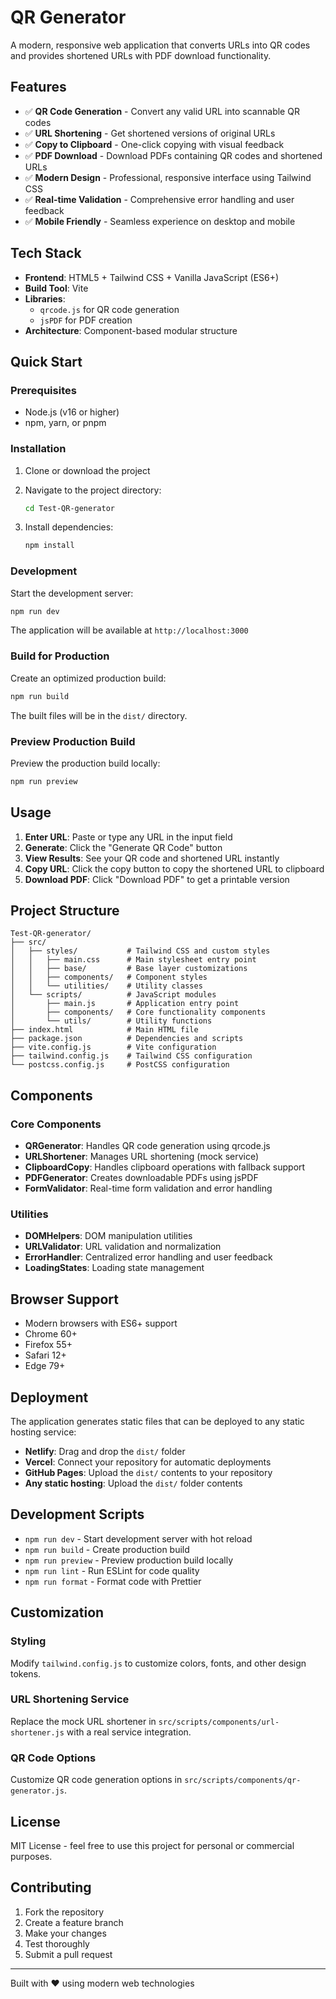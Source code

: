 # QR Generator

A modern, responsive web application that converts URLs into QR codes and provides shortened URLs with PDF download functionality.

## Features

- ✅ **QR Code Generation** - Convert any valid URL into scannable QR codes
- ✅ **URL Shortening** - Get shortened versions of original URLs
- ✅ **Copy to Clipboard** - One-click copying with visual feedback
- ✅ **PDF Download** - Download PDFs containing QR codes and shortened URLs
- ✅ **Modern Design** - Professional, responsive interface using Tailwind CSS
- ✅ **Real-time Validation** - Comprehensive error handling and user feedback
- ✅ **Mobile Friendly** - Seamless experience on desktop and mobile

## Tech Stack

- **Frontend**: HTML5 + Tailwind CSS + Vanilla JavaScript (ES6+)
- **Build Tool**: Vite
- **Libraries**: 
  - `qrcode.js` for QR code generation
  - `jsPDF` for PDF creation
- **Architecture**: Component-based modular structure

## Quick Start

### Prerequisites

- Node.js (v16 or higher)
- npm, yarn, or pnpm

### Installation

1. Clone or download the project
2. Navigate to the project directory:
   ```bash
   cd Test-QR-generator
   ```

3. Install dependencies:
   ```bash
   npm install
   ```

### Development

Start the development server:
```bash
npm run dev
```

The application will be available at `http://localhost:3000`

### Build for Production

Create an optimized production build:
```bash
npm run build
```

The built files will be in the `dist/` directory.

### Preview Production Build

Preview the production build locally:
```bash
npm run preview
```

## Usage

1. **Enter URL**: Paste or type any URL in the input field
2. **Generate**: Click the "Generate QR Code" button
3. **View Results**: See your QR code and shortened URL instantly
4. **Copy URL**: Click the copy button to copy the shortened URL to clipboard
5. **Download PDF**: Click "Download PDF" to get a printable version

## Project Structure

```
Test-QR-generator/
├── src/
│   ├── styles/           # Tailwind CSS and custom styles
│   │   ├── main.css      # Main stylesheet entry point
│   │   ├── base/         # Base layer customizations
│   │   ├── components/   # Component styles
│   │   └── utilities/    # Utility classes
│   └── scripts/          # JavaScript modules
│       ├── main.js       # Application entry point
│       ├── components/   # Core functionality components
│       └── utils/        # Utility functions
├── index.html            # Main HTML file
├── package.json          # Dependencies and scripts
├── vite.config.js        # Vite configuration
├── tailwind.config.js    # Tailwind CSS configuration
└── postcss.config.js     # PostCSS configuration
```

## Components

### Core Components
- **QRGenerator**: Handles QR code generation using qrcode.js
- **URLShortener**: Manages URL shortening (mock service)
- **ClipboardCopy**: Handles clipboard operations with fallback support
- **PDFGenerator**: Creates downloadable PDFs using jsPDF
- **FormValidator**: Real-time form validation and error handling

### Utilities
- **DOMHelpers**: DOM manipulation utilities
- **URLValidator**: URL validation and normalization
- **ErrorHandler**: Centralized error handling and user feedback
- **LoadingStates**: Loading state management

## Browser Support

- Modern browsers with ES6+ support
- Chrome 60+
- Firefox 55+
- Safari 12+
- Edge 79+

## Deployment

The application generates static files that can be deployed to any static hosting service:

- **Netlify**: Drag and drop the `dist/` folder
- **Vercel**: Connect your repository for automatic deployments
- **GitHub Pages**: Upload the `dist/` contents to your repository
- **Any static hosting**: Upload the `dist/` folder contents

## Development Scripts

- `npm run dev` - Start development server with hot reload
- `npm run build` - Create production build
- `npm run preview` - Preview production build locally
- `npm run lint` - Run ESLint for code quality
- `npm run format` - Format code with Prettier

## Customization

### Styling
Modify `tailwind.config.js` to customize colors, fonts, and other design tokens.

### URL Shortening Service
Replace the mock URL shortener in `src/scripts/components/url-shortener.js` with a real service integration.

### QR Code Options
Customize QR code generation options in `src/scripts/components/qr-generator.js`.

## License

MIT License - feel free to use this project for personal or commercial purposes.

## Contributing

1. Fork the repository
2. Create a feature branch
3. Make your changes
4. Test thoroughly
5. Submit a pull request

---

Built with ❤️ using modern web technologies
